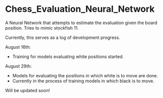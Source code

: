 # Chess_Evaluation_Neural_Network
A Neural Network that attempts to estimate the evaluation given the board position. Tries to mimic stockfish 11.

Currently, this serves as a log of development progress.

August 16th: 
- Training for models evaluating white positions started.

August 29th:
- Models for evaluating the positions in which white is to move are done.
- Currently in the process of training models in which black is to move. 

Will be updated soon!
